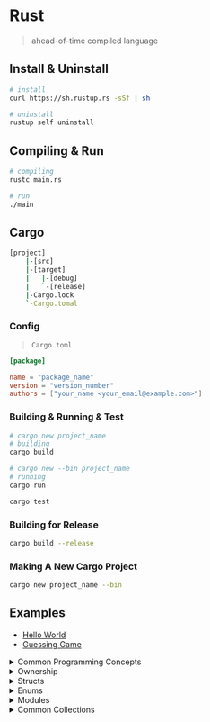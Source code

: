 # Rust

> ahead-of-time compiled language

## Install & Uninstall

```bash
# install
curl https://sh.rustup.rs -sSf | sh

# uninstall
rustup self uninstall
```

## Compiling & Run

```bash
# compiling
rustc main.rs

# run
./main
```

## Cargo

```bash
[project]
    |-[src]
    |-[target]
    |   |-[debug]
    |   `-[release]
    |-Cargo.lock
    `-Cargo.tomal

```

### Config

> `Cargo.toml`

```toml
[package]

name = "package_name"
version = "version_number"
authors = ["your_name <your_email@example.com>"]
```

### Building & Running & Test

```bash
# cargo new project_name
# building
cargo build

# cargo new --bin project_name
# running
cargo run

cargo test
```

### Building for Release

```bash
cargo build --release
```

### Making A New Cargo Project

```bash
cargo new project_name --bin
```

## Examples

* [Hello World](./hello_world)
* [Guessing Game](./guessing_game)

<details>
<summary>Common Programming Concepts</summary>

* [Variables](./common_concepts/variables)
* [Data Types](./common_concepts/data_types)
* [Control flow - branches](./common_concepts/control_flow/control_flow_branches)
* [Control flow - loop](./common_concepts/control_flow/control_flow_loop)

</details>

<details>
<summary>Ownership</summary>

* [What is ownership](./ownership/ownership_what)
* [References & Borrowing](./ownership/ownership_references_borrowing)
* [Slice](./ownership/ownership_slices)

</details>

<details>
<summary>Structs</summary>

* [Defining Structs](./structs/defining_structs)
* [Example - Using Structs](./structs/rectangles)
* [Method Syntax](./structs/method_syntax)

</details>

<details>
<summary>Enums</summary>

* [Defining Enums](./enums/defining_enum)
* [Match](./enums/control_flow_match)
* [Control Flow - `if let`](./enums/if_let)

</details>

<details>
<summary>Modules</summary>

* [mod & Filesystem](./modules/mod_filesystem)
* [Controlling Visibility with `pub`](./modules/visibility_pub)
* [mod Demo](./modules/mod_demo)
* [Referring to Names in Different Modules](./modules/nested_modules)

</details>

<details>
<summary>Common Collections</summary>

* [Vectors](./common_collections/vectors)
* [Strings](./common_collections/strings)
* [Hash Maps](./common_collections/hash_maps)

</details>